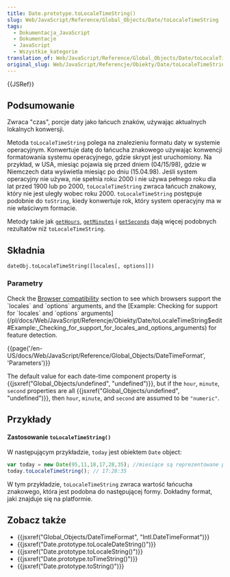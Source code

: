 ```yaml
---
title: Date.prototype.toLocaleTimeString()
slug: Web/JavaScript/Reference/Global_Objects/Date/toLocaleTimeString
tags:
  - Dokumentacja_JavaScript
  - Dokumentacje
  - JavaScript
  - Wszystkie_kategorie
translation_of: Web/JavaScript/Reference/Global_Objects/Date/toLocaleTimeString
original_slug: Web/JavaScript/Referencje/Obiekty/Date/toLocaleTimeString
---
```

{{JSRef}}

## Podsumowanie

Zwraca "czas", porcje daty jako łańcuch znaków, używając aktualnych lokalnych konwersji.

Metoda `toLocaleTimeString` polega na znalezieniu formatu daty w systemie operacyjnym. Konwertuje datę do łańcucha znakowego używając konwencji formatowania systemu operacyjnego, gdzie skrypt jest uruchomiony. Na przykład, w USA, miesiąc pojawia się przed dniem (04/15/98), gdzie w Niemczech data wyświetla miesiąc po dniu (15.04.98). Jeśli system operacyjny nie używa, nie spełnia roku 2000 i nie używa pełnego roku dla lat przed 1900 lub po 2000, `toLocaleTimeString` zwraca łańcuch znakowy, który nie jest uległy wobec roku 2000. `toLocaleTimeString` postępuje podobnie do `toString`, kiedy konwertuje rok, który system operacyjny ma w nie właściwym formacie.

Metody takie jak [`getHours`](pl/Dokumentacja_j%c4%99zyka_JavaScript_1.5/Obiekty/Date/getHours), [`getMinutes`](pl/Dokumentacja_j%c4%99zyka_JavaScript_1.5/Obiekty/Date/getMinutes) i [`getSeconds`](pl/Dokumentacja_j%c4%99zyka_JavaScript_1.5/Obiekty/Date/getSeconds) dają więcej podobnych rezultatów niż `toLocaleTimeString`.

## Składnia

    dateObj.toLocaleTimeString([locales[, options]])

### Parametry

Check the [Browser compatibility](/pl/docs/Web/JavaScript/Referencje/Obiekty/Date/toLocaleTimeString$edit#Browser_Compatibility) section to see which browsers support the `locales` and `options` arguments, and the [Example: Checking for support for `locales` and `options` arguments](/pl/docs/Web/JavaScript/Referencje/Obiekty/Date/toLocaleTimeString$edit#Example:_Checking_for_support_for_locales_and_options_arguments) for feature detection.

{{page('/en-US/docs/Web/JavaScript/Reference/Global_Objects/DateTimeFormat', 'Parameters')}}

The default value for each date-time component property is {{jsxref("Global_Objects/undefined", "undefined")}}, but if the `hour`, `minute`, `second` properties are all {{jsxref("Global_Objects/undefined", "undefined")}}, then `hour`, `minute`, and `second` are assumed to be `"numeric"`.

## Przykłady

#### Zastosowanie `toLocaleTimeString()`

W następującym przykładzie, `today` jest obiektem `Date` object:

```js
var today = new Date(95,11,18,17,28,35); //miesiące są reprezentowane przez liczby od 0 do 11
today.toLocaleTimeString(); // 17:28:35
```

W tym przykładzie, `toLocaleTimeString` zwraca wartość łańcucha znakowego, która jest podobna do następującej formy. Dokładny format, jaki znajduje się na platformie.

## Zobacz także

- {{jsxref("Global_Objects/DateTimeFormat", "Intl.DateTimeFormat")}}
- {{jsxref("Date.prototype.toLocaleDateString()")}}
- {{jsxref("Date.prototype.toLocaleString()")}}
- {{jsxref("Date.prototype.toTimeString()")}}
- {{jsxref("Date.prototype.toString()")}}
